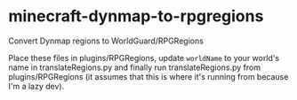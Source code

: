 # minecraft-dynmap-to-rpgregions
Convert Dynmap regions to WorldGuard/RPGRegions

Place these files in plugins/RPGRegions, update `worldName` to your world's name in translateRegions.py and finally run translateRegions.py from plugins/RPGRegions (it assumes that this is where it's running from because I'm a lazy dev). 
